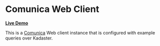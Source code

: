 # Comunica Web Client

[**Live Demo**](https://kadaster.github.io/datascience-comunica-client/)

This is a [Comunica](https://comunica.dev/) Web client instance
that is configured with example queries over Kadaster.

